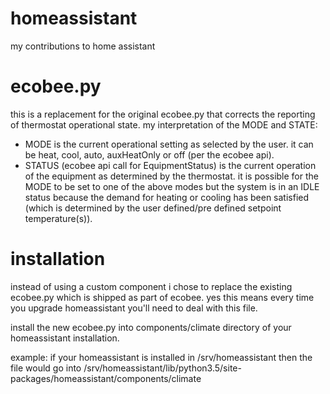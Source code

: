 # homeassistant
my contributions to home assistant

# ecobee.py
this is a replacement for the original ecobee.py that corrects the reporting of thermostat operational state. my interpretation of the MODE and STATE:
- MODE is the current operational setting as selected by the user. it can be heat, cool, auto, auxHeatOnly or off (per the ecobee api).
- STATUS (ecobee api call for EquipmentStatus) is the current operation of the equipment as determined by the thermostat. it is possible for the MODE to be set to one of the above modes but the system is in an IDLE status because the demand for heating or cooling has been satisfied (which is determined by the user defined/pre defined setpoint temperature(s)).

# installation
instead of using a custom component i chose to replace the existing ecobee.py which is shipped as part of ecobee. yes this means every time you upgrade homeassistant you'll need to deal with this file.

install the new ecobee.py into components/climate directory of your homeassistant installation.

example: if your homeassistant is installed in /srv/homeassistant then the file would go into /srv/homeassistant/lib/python3.5/site-packages/homeassistant/components/climate

